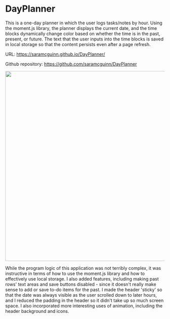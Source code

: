 # DayPlanner

This is a one-day planner in which the user logs tasks/notes by hour.
Using the moment.js library, the planner displays the current date, and the time blocks dynamically change color based on whether the time is in the past, present, or future. The text that the user inputs into the time blocks is saved in local storage so that the content persists even after a page refresh.

URL: https://saramcguinn.github.io/DayPlanner/

Github repository: https://github.com/saramcguinn/DayPlanner

<image src="Assets/DayPlannerScreenshot.jpg" width=600>

While the program logic of this application was not terribly complex, it was instructive in terms of how to use the moment.js library and how to effectively use local storage. I also added features, including making past rows' text areas and save buttons disabled - since it doesn't really make sense to add or save to-do items for the past. I made the header 'sticky' so that the date was always visible as the user scrolled down to later hours, and I reduced the padding in the header so it didn't take up so much screen space. I also incorporated more interesting uses of animation, including the header background and icons.
